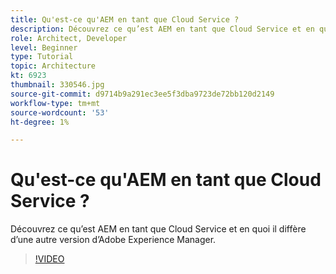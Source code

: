 ```yaml
---
title: Qu'est-ce qu'AEM en tant que Cloud Service ?
description: Découvrez ce qu’est AEM en tant que Cloud Service et en quoi il diffère d’une autre version d’Adobe Experience Manager.
role: Architect, Developer
level: Beginner
type: Tutorial
topic: Architecture
kt: 6923
thumbnail: 330546.jpg
source-git-commit: d9714b9a291ec3ee5f3dba9723de72bb120d2149
workflow-type: tm+mt
source-wordcount: '53'
ht-degree: 1%

---
```



# Qu&#39;est-ce qu&#39;AEM en tant que Cloud Service ?

Découvrez ce qu’est AEM en tant que Cloud Service et en quoi il diffère d’une autre version d’Adobe Experience Manager.

>[!VIDEO](https://video.tv.adobe.com/v/330546/?quality=12&learn=on)